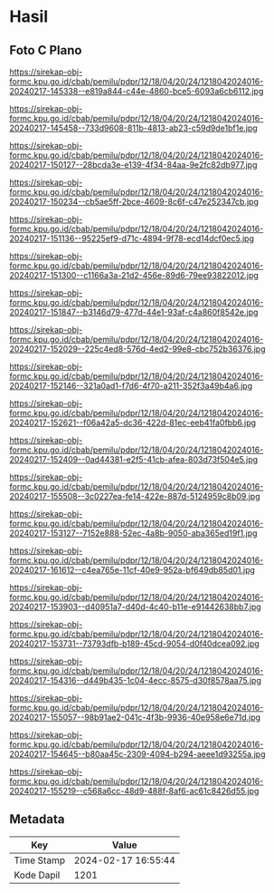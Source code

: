 # Hasil

## Foto C Plano

https://sirekap-obj-formc.kpu.go.id/cbab/pemilu/pdpr/12/18/04/20/24/1218042024016-20240217-145338--e819a844-c44e-4860-bce5-6093a6cb6112.jpg

https://sirekap-obj-formc.kpu.go.id/cbab/pemilu/pdpr/12/18/04/20/24/1218042024016-20240217-145458--733d9608-811b-4813-ab23-c59d9de1bf1e.jpg

https://sirekap-obj-formc.kpu.go.id/cbab/pemilu/pdpr/12/18/04/20/24/1218042024016-20240217-150127--28bcda3e-e139-4f34-84aa-9e2fc82db977.jpg

https://sirekap-obj-formc.kpu.go.id/cbab/pemilu/pdpr/12/18/04/20/24/1218042024016-20240217-150234--cb5ae5ff-2bce-4609-8c6f-c47e252347cb.jpg

https://sirekap-obj-formc.kpu.go.id/cbab/pemilu/pdpr/12/18/04/20/24/1218042024016-20240217-151136--95225ef9-d71c-4894-9f78-ecd14dcf0ec5.jpg

https://sirekap-obj-formc.kpu.go.id/cbab/pemilu/pdpr/12/18/04/20/24/1218042024016-20240217-151300--c1166a3a-21d2-456e-89d6-79ee93822012.jpg

https://sirekap-obj-formc.kpu.go.id/cbab/pemilu/pdpr/12/18/04/20/24/1218042024016-20240217-151847--b3146d79-477d-44e1-93af-c4a860f8542e.jpg

https://sirekap-obj-formc.kpu.go.id/cbab/pemilu/pdpr/12/18/04/20/24/1218042024016-20240217-152029--225c4ed8-576d-4ed2-99e8-cbc752b36376.jpg

https://sirekap-obj-formc.kpu.go.id/cbab/pemilu/pdpr/12/18/04/20/24/1218042024016-20240217-152146--321a0ad1-f7d6-4f70-a211-352f3a49b4a6.jpg

https://sirekap-obj-formc.kpu.go.id/cbab/pemilu/pdpr/12/18/04/20/24/1218042024016-20240217-152621--f06a42a5-dc36-422d-81ec-eeb41fa0fbb6.jpg

https://sirekap-obj-formc.kpu.go.id/cbab/pemilu/pdpr/12/18/04/20/24/1218042024016-20240217-152409--0ad44381-e2f5-41cb-afea-803d73f504e5.jpg

https://sirekap-obj-formc.kpu.go.id/cbab/pemilu/pdpr/12/18/04/20/24/1218042024016-20240217-155508--3c0227ea-fe14-422e-887d-5124959c8b09.jpg

https://sirekap-obj-formc.kpu.go.id/cbab/pemilu/pdpr/12/18/04/20/24/1218042024016-20240217-153127--7152e888-52ec-4a8b-9050-aba365ed19f1.jpg

https://sirekap-obj-formc.kpu.go.id/cbab/pemilu/pdpr/12/18/04/20/24/1218042024016-20240217-161612--c4ea765e-11cf-40e9-952a-bf649db85d01.jpg

https://sirekap-obj-formc.kpu.go.id/cbab/pemilu/pdpr/12/18/04/20/24/1218042024016-20240217-153903--d40951a7-d40d-4c40-b11e-e91442638bb7.jpg

https://sirekap-obj-formc.kpu.go.id/cbab/pemilu/pdpr/12/18/04/20/24/1218042024016-20240217-153731--73793dfb-b189-45cd-9054-d0f40dcea092.jpg

https://sirekap-obj-formc.kpu.go.id/cbab/pemilu/pdpr/12/18/04/20/24/1218042024016-20240217-154316--d449b435-1c04-4ecc-8575-d30f8578aa75.jpg

https://sirekap-obj-formc.kpu.go.id/cbab/pemilu/pdpr/12/18/04/20/24/1218042024016-20240217-155057--98b91ae2-041c-4f3b-9936-40e958e6e71d.jpg

https://sirekap-obj-formc.kpu.go.id/cbab/pemilu/pdpr/12/18/04/20/24/1218042024016-20240217-154645--b80aa45c-2309-4094-b294-aeee1d93255a.jpg

https://sirekap-obj-formc.kpu.go.id/cbab/pemilu/pdpr/12/18/04/20/24/1218042024016-20240217-155219--c568a6cc-48d9-488f-8af6-ac61c8426d55.jpg


## Metadata

| Key        | Value               |
| ---------- | ------------------- |
| Time Stamp | 2024-02-17 16:55:44 |
| Kode Dapil | 1201                |



